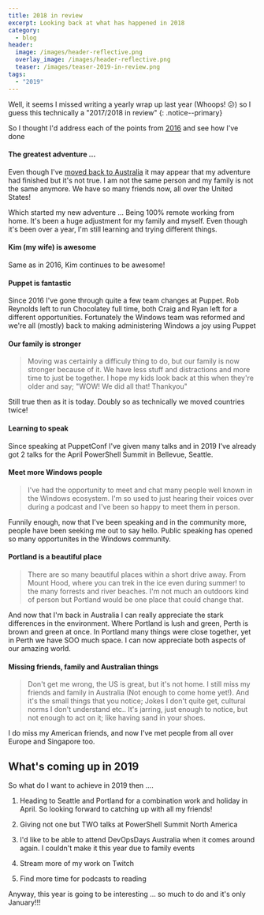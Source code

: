```yaml
---
title: 2018 in review
excerpt: Looking back at what has happened in 2018
category:
  - blog
header:
  image: /images/header-reflective.png
  overlay_image: /images/header-reflective.png
  teaser: /images/teaser-2019-in-review.png
tags:
  - "2019"
---
```


Well, it seems I missed writing a yearly wrap up last year (Whoops! 😕) so I guess this technically a "2017/2018 in review"
{: .notice--primary}

So I thought I'd address each of the points from [2016](../2016-in-review/) and see how I've done

#### The greatest adventure ...

Even though I've [moved back to Australia](../australian-move/) it may appear that my adventure had finished but it's not true.  I am not the same person and my family is not the same anymore.  We have so many friends now, all over the United States!

Which started my new adventure ... Being 100% remote working from home.  It's been a huge adjustment for my family and myself.  Even though it's been over a year, I'm still learning and trying different things.

#### Kim (my wife) is awesome

Same as in 2016, Kim continues to be awesome!

#### Puppet is fantastic

Since 2016 I've gone through quite a few team changes at Puppet.  Rob Reynolds left to run Chocolatey full time, both Craig and Ryan left for a different opportunities.  Fortunately the Windows team was reformed and we're all (mostly) back to making administering Windows a joy using Puppet

#### Our family is stronger

> Moving was certainly a difficuly thing to do, but our family is now stronger because of it.  We have less stuff and distractions and more time to just be together.  I hope my kids look back at this when they're older and say; "WOW! We did all that! Thankyou"

Still true then as it is today.  Doubly so as technically we moved countries twice!

#### Learning to speak

Since speaking at PuppetConf I've given many talks and in 2019 I've already got 2 talks for the April PowerShell Summit in Bellevue, Seattle.


#### Meet more Windows people

> I've had the opportunity to meet and chat many people well known in the Windows ecosystem.  I'm so used to just hearing their voices over during a podcast and I've been so happy to meet them in person.

Funnily enough, now that I've been speaking and in the community more, people have been seeking me out to say hello.  Public speaking has opened so many opportunites in the Windows community.


#### Portland is a beautiful place

> There are so many beautiful places within a short drive away.  From Mount Hood, where you can trek in the ice even during summer! to the many forrests and river beaches.  I'm not much an outdoors kind of person but Portland would be one place that could change that.

And now that I'm back in Australia I can really appreciate the stark differences in the environment.  Where Portland is lush and green, Perth is brown and green at once.  In Portland many things were close together, yet in Perth we have SOO much space. I can now appreciate both aspects of our amazing world.

#### Missing friends, family and Australian things

> Don't get me wrong, the US is great, but it's not home.  I still miss my friends and family in Australia (Not enough to come home yet!).  And it's the small things that you notice; Jokes I don't quite get, cultural norms I don't understand etc..  It's jarring, just enough to notice, but not enough to act on it; like having sand in your shoes.

I do miss my American friends, and now I've met people from all over Europe and Singapore too.


## What's coming up in 2019

So what do I want to achieve in 2019 then ....

1. Heading to Seattle and Portland for a combination work and holiday in April. So looking forward to catching up with all my friends!

2. Giving not one but TWO talks at PowerShell Summit North America

3. I'd like to be able to attend DevOpsDays Australia when it comes around again.  I couldn't make it this year due to family events

4. Stream more of my work on Twitch

5. Find more time for podcasts to reading

Anyway, this year is going to be interesting ... so much to do and it's only January!!!
